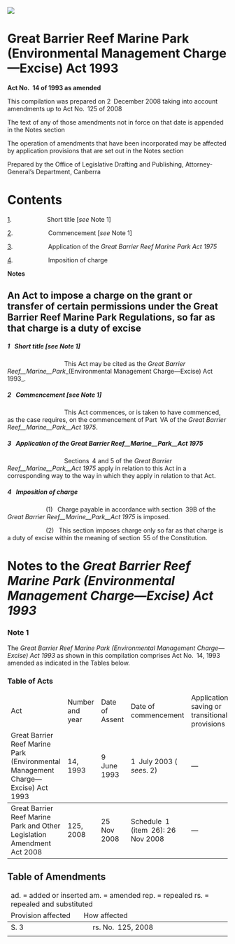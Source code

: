 ![](http://www.comlaw.gov.au/Details/C2008C00626/Html/GreatBarrReefMarParkEnvManCharExcAct1993_WD02_image001.gif)

# Great Barrier Reef Marine Park (Environmental Management Charge—Excise) Act 1993

**Act No. 14 of 1993 as amended**

This compilation was prepared on 2 December 2008
 taking into account amendments up to Act No. 125 of 2008

The text of any of those amendments not in force
 on that date is appended in the Notes section

The operation of amendments that have been incorporated may be affected by application provisions that are set out in the Notes section

Prepared by the Office of Legislative Drafting and Publishing,
 Attorney-General’s Department, Canberra

# Contents

[1](#1).            Short title [_see_ Note 1]

[2](#2).            Commencement [_see_ Note 1]

[3](#3).            Application of the _Great Barrier Reef Marine Park Act 1975_

[4](#4).            Imposition of charge

**Notes** 

## An Act to impose a charge on the grant or transfer of certain permissions under the Great Barrier Reef Marine Park Regulations, so far as that charge is a duty of excise

##### <a id="1"></a>1  Short title [_see_ Note 1]

                   This Act may be cited as the _Great   Barrier Reef__Marine__Park__(Environmental Management Charge—Excise) Act 1993_.

##### <a id="2"></a>2  Commencement [_see_ Note 1]

                   This Act commences, or is taken to have commenced, as the case requires, on the commencement of Part VA of the _Great   Barrier Reef__Marine__Park__Act 1975_.

##### <a id="3"></a>3  Application of the _Great Barrier Reef__Marine__Park__Act 1975_

                   Sections 4 and 5 of the _Great   Barrier Reef__Marine__Park__Act 1975_ apply in relation to this Act in a corresponding way to the way in which they apply in relation to that Act.

##### <a id="4"></a>4  Imposition of charge

             (1)  Charge payable in accordance with section 39B of the _Great Barrier Reef__Marine__Park__Act 1975_ is imposed.

             (2)  This section imposes charge only so far as that charge is a duty of excise within the meaning of section 55 of the Constitution.

# Notes to the _Great Barrier Reef Marine Park (Environmental Management Charge—Excise) Act 1993_

### Note 1

The _Great Barrier Reef Marine Park (Environmental Management Charge—Excise) Act 1993_ as shown in this compilation comprises Act No. 14, 1993 amended as indicated in the Tables below.

### Table of Acts

<table>
<colgroup>
  <col width="28%">
  <col width="15%">
  <col width="16%">
  <col width="23%">
  <col width="18%">
</colgroup>

<thead>
  <tr>
    <td>
      <div>Act</div>
    </td>
    <td>
      <div>Number 
and year</div>
    </td>
    <td>
      <div>Date 
of Assent</div>
    </td>
    <td>
      <div>Date of commencement</div>
    </td>
    <td>
      <div>Application, saving or transitional provisions</div>
    </td>
  </tr>
  <tr>
    <td>
      <div>Great Barrier Reef Marine Park (Environmental Management Charge—Excise) Act 1993</div>
    </td>
    <td>
      <div>14, 1993</div>
    </td>
    <td>
      <div>9 June 1993</div>
    </td>
    <td>
      <div>1 July 2003 
( <i>see</i>s. 2)</div>
    </td>
    <td>
      <div>—</div>
    </td>
  </tr>
</thead>
<tr>
  <td>
    <div>Great Barrier Reef Marine Park and Other Legislation Amendment Act 2008</div>
  </td>
  <td>
    <div>125, 2008</div>
  </td>
  <td>
    <div>25 Nov 2008</div>
  </td>
  <td>
    <div>Schedule 1 (item 26): 26 Nov 2008</div>
  </td>
  <td>
    <div>—</div>
  </td>
</tr></table>

## Table of Amendments

<table>
<colgroup>
  <col width="34%">
  <col width="0%">
  <col width="66%">
</colgroup>

<thead>
  <tr>
    <td colspan="3">
      <div>ad. = added or inserted am. = amended rep. = repealed rs. = repealed and substituted</div>
    </td>
  </tr>
  <tr>
    <td>
      <div>Provision affected</div>
    </td>
    <td colspan="2">
      <div>How affected</div>
    </td>
  </tr>
</thead>
<tr>
  <td colspan="2">
    <div>S. 3</div>
  </td>
  <td>
    <div>rs. No. 125, 2008</div>
  </td>
</tr>
<tr height="0">
  <td></td>
  <td></td>
  <td></td>
</tr></table>

 
